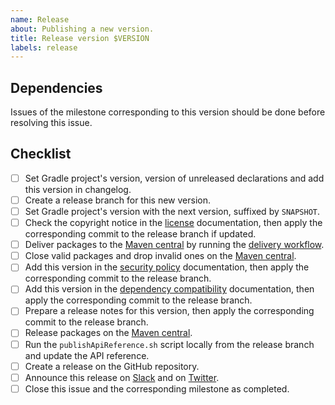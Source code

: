 ```yaml
---
name: Release
about: Publishing a new version.
title: Release version $VERSION
labels: release
---
```


## Dependencies

Issues of the milestone corresponding to this version should be done before resolving this issue.

## Checklist

- [ ] Set Gradle project's version, version of unreleased declarations and add this version in changelog.
- [ ] Create a release branch for this new version.
- [ ] Set Gradle project's version with the next version, suffixed by `SNAPSHOT`.
- [ ] Check the copyright notice in the [license] documentation, then apply the corresponding commit to the release branch if updated.
- [ ] Deliver packages to the [Maven central] by running the [delivery workflow].
- [ ] Close valid packages and drop invalid ones on the [Maven central].
- [ ] Add this version in the [security policy] documentation, then apply the corresponding commit to the release branch.
- [ ] Add this version in the [dependency compatibility] documentation, then apply the corresponding commit to the release branch.
- [ ] Prepare a release notes for this version, then apply the corresponding commit to the release branch.
- [ ] Release packages on the [Maven central].
- [ ] Run the `publishApiReference.sh` script locally from the release branch and update the API reference.
- [ ] Create a release on the GitHub repository.
- [ ] Announce this release on [Slack] and on [Twitter].
- [ ] Close this issue and the corresponding milestone as completed.

[delivery workflow]: https://github.com/kotools/types/actions/workflows/delivery.yml
[dependency compatibility]: https://github.com/kotools/types/blob/main/documentation/dependencies.md
[license]: https://github.com/kotools/types/blob/main/LICENSE.txt
[maven central]: https://s01.oss.sonatype.org
[security policy]: https://github.com/kotools/types/blob/main/SECURITY.md
[slack]: https://kotlinlang.slack.com/archives/C05H0L1LD25
[twitter]: https://twitter.com/KotoolsContact
